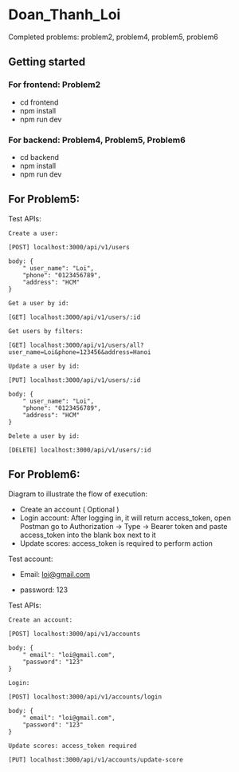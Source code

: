 # Doan_Thanh_Loi

Completed problems: problem2, problem4, problem5, problem6

## Getting started

### For frontend: Problem2

- cd frontend
- npm install
- npm run dev

### For backend: Problem4, Problem5, Problem6

- cd backend
- npm install
- npm run dev

## For Problem5: 

Test APIs:

```
Create a user:

[POST] localhost:3000/api/v1/users

body: {
    " user_name": "Loi",
    "phone": "0123456789",
    "address": "HCM"
}
```

```
Get a user by id:

[GET] localhost:3000/api/v1/users/:id
```
```
Get users by filters:

[GET] localhost:3000/api/v1/users/all?user_name=Loi&phone=123456&address=Hanoi
```

```
Update a user by id:

[PUT] localhost:3000/api/v1/users/:id

body: {
    " user_name": "Loi",
    "phone": "0123456789",
    "address": "HCM"
}
```

```
Delete a user by id:

[DELETE] localhost:3000/api/v1/users/:id
```

## For Problem6: 
Diagram to illustrate the flow of execution:

- Create an account ( Optional )
- Login account: After logging in, it will return access_token, open Postman go to Authorization -> Type -> Bearer token and paste access_token into the blank box next to it
- Update scores: access_token is required to perform action


Test account:

- Email: loi@gmail.com

- password: 123


Test APIs:

```
Create an account:

[POST] localhost:3000/api/v1/accounts

body: {
    " email": "loi@gmail.com",
    "password": "123"
}
```

```
Login:

[POST] localhost:3000/api/v1/accounts/login

body: {
    " email": "loi@gmail.com",
    "password": "123"
}
```

```
Update scores: access_token required

[PUT] localhost:3000/api/v1/accounts/update-score
```

